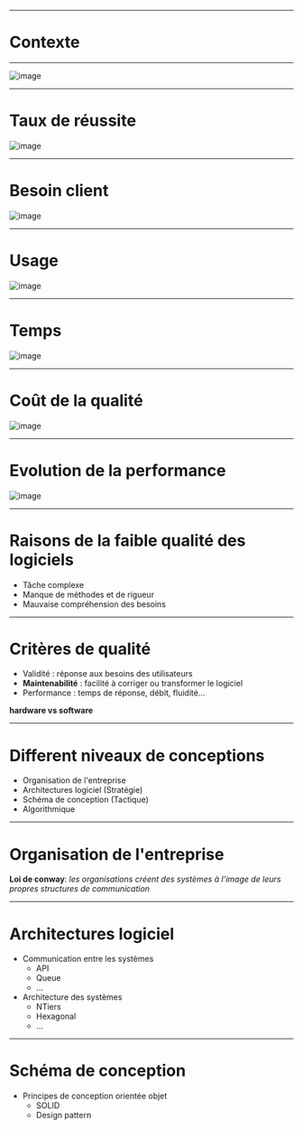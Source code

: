 
---

# Contexte
---

 ![image](./S1/src/assets/everything-is-fine-itsfine.gif)

---
# Taux de réussite

![image](./S1/src/assets/chaosreport.png)

---

  # Besoin client
 ![image](./S1/src/assets/gestion_projet_balancoire.jpg)

---

# Usage
![image](./S1/src/assets/fonctionnalités.png)

---
 # Temps
![image](./S1/src/assets/NOTime.jfif)

---
 # Coût de la qualité
 ![image](./S1/src/assets/CostOfDefect.webp)

---
  # Evolution de la performance
 ![image](./S1/src/assets/ProductivityByRelease.webp)

---

 # Raisons de la faible qualité des logiciels
* Tâche complexe
* Manque de méthodes et de rigueur
* Mauvaise compréhension des besoins

---
 # Critères de qualité
* Validité : réponse aux besoins des utilisateurs
* **Maintenabilité** : facilité à corriger ou transformer le logiciel
* Performance : temps de réponse, débit, fluidité...

**hardware vs software**

---
# Different niveaux de conceptions

* Organisation de l'entreprise
* Architectures logiciel (Stratégie)
* Schéma de conception (Tactique)
* Algorithmique

---
 # Organisation de l'entreprise

**Loi de conway**:
 _les organisations créent des systèmes à l’image de leurs propres structures de communication_

---
 # Architectures logiciel

* Communication entre les systèmes
    * API
    * Queue
    * ...
* Architecture des systèmes
    * NTiers
    * Hexagonal
    * ...

---
# Schéma de conception

 * Principes de conception orientée objet
    * SOLID
    * Design pattern

